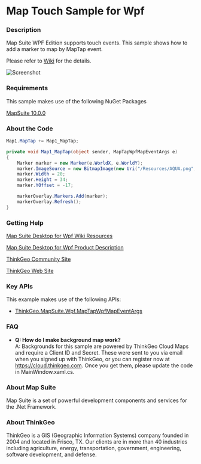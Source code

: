 # Map Touch Sample for Wpf

### Description
Map Suite WPF Edition supports touch events. This sample shows how to add a marker to map by MapTap event.

Please refer to [Wiki](http://wiki.thinkgeo.com/wiki/map_suite_desktop_for_wpf) for the details.

![Screenshot](https://github.com/ThinkGeo/MapTouchSample-ForWpf/blob/master/Screenshot.png)

### Requirements
This sample makes use of the following NuGet Packages

[MapSuite 10.0.0](https://www.nuget.org/packages?q=ThinkGeo)

### About the Code
```csharp
Map1.MapTap += Map1_MapTap;

private void Map1_MapTap(object sender, MapTapWpfMapEventArgs e)
{
    Marker marker = new Marker(e.WorldX, e.WorldY);
    marker.ImageSource = new BitmapImage(new Uri("/Resources/AQUA.png", UriKind.RelativeOrAbsolute));
    marker.Width = 20;
    marker.Height = 34;
    marker.YOffset = -17;

    markerOverlay.Markers.Add(marker);
    markerOverlay.Refresh();
}
```
### Getting Help

[Map Suite Desktop for Wpf Wiki Resources](http://wiki.thinkgeo.com/wiki/map_suite_desktop_for_wpf)

[Map Suite Desktop for Wpf Product Description](https://thinkgeo.com/ui-controls#desktop-platforms)

[ThinkGeo Community Site](http://community.thinkgeo.com/)

[ThinkGeo Web Site](http://www.thinkgeo.com)

### Key APIs
This example makes use of the following APIs:

- [ThinkGeo.MapSuite.Wpf.MapTapWpfMapEventArgs](http://wiki.thinkgeo.com/wiki/api/ThinkGeo.MapSuite.Wpf.MapTapWpfMapEventArgs)

### FAQ
- __Q: How do I make background map work?__  
A: Backgrounds for this sample are powered by ThinkGeo Cloud Maps and require a Client ID and Secret. These were sent to you via email when you signed up with ThinkGeo, or you can register now at https://cloud.thinkgeo.com. Once you get them, please update the code in MainWindow.xaml.cs.  

### About Map Suite
Map Suite is a set of powerful development components and services for the .Net Framework.

### About ThinkGeo
ThinkGeo is a GIS (Geographic Information Systems) company founded in 2004 and located in Frisco, TX. Our clients are in more than 40 industries including agriculture, energy, transportation, government, engineering, software development, and defense.
